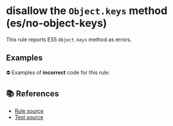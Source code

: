 # disallow the `Object.keys` method (es/no-object-keys)

This rule reports ES5 `Object.keys` method as errors.

## Examples

⛔ Examples of **incorrect** code for this rule:

<eslint-playground type="bad" code="/*eslint es/no-object-keys: error */
const keys = Object.keys(obj)
" />

## 📚 References

- [Rule source](https://github.com/mysticatea/eslint-plugin-es/blob/v3.0.0/lib/rules/no-object-keys.js)
- [Test source](https://github.com/mysticatea/eslint-plugin-es/blob/v3.0.0/tests/lib/rules/no-object-keys.js)

